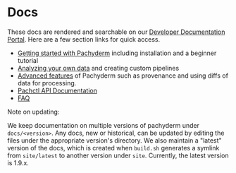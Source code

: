 # Docs

These docs are rendered and searchable on our [Developer Documentation Portal](http://pachyderm.readthedocs.io/en/stable). Here are a few section links for quick access.

- [Getting started with Pachyderm](http://pachyderm.readthedocs.io/en/stable/getting_started/getting_started.html) including installation and a beginner tutorial
- [Analyzing your own data](http://pachyderm.readthedocs.io/en/stable/deployment/analyze_your_data.html) and creating custom pipelines
- [Advanced features](http://pachyderm.readthedocs.io/en/stable/advanced/advanced.html) of Pachyderm such as provenance and using diffs of data for processing. 
- [Pachctl API Documentation](http://pachyderm.readthedocs.io/en/stable/pachctl/pachctl.html)
- [FAQ](http://pachyderm.readthedocs.io/en/stable/FAQ.html)

Note on updating:

We keep documentation on multiple versions of pachyderm under `docs/<version>`.
Any docs, new or historical, can be updated by editing the files under the
appropriate version's directory. We also maintain a "latest" version of the
docs, which is created when `build.sh` generates a symlink from `site/latest`
to another version under `site`. Currently, the latest version is 1.9.x.
